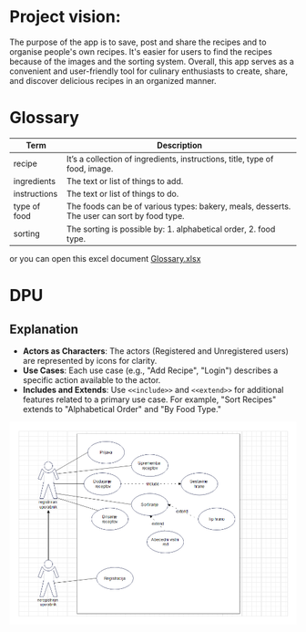 # Project vision:

The purpose of the app is to save, post and share the recipes and to organise people's own recipes. It's easier for users to find the recipes because of the images and the sorting system. Overall, this app serves as a convenient and user-friendly tool for culinary enthusiasts to create, share, and discover delicious recipes in an organized manner.

# Glossary

| Term          | Description                                                                                                 |
|---------------|-------------------------------------------------------------------------------------------------------------|
| recipe        | It’s a collection of ingredients, instructions, title, type of food, image.                                 |
| ingredients   | The text or list of things to add.                                                                          |
| instructions  | The text or list of things to do.                                                                           |
| type of food  | The foods can be of various types: bakery, meals, desserts. The user can sort by food type.                 |
| sorting       | The sorting is possible by: 1. alphabetical order, 2. food type.                                            |

or you can open this excel document [Glossary.xlsx](assets/Glossary.xlsx)

# DPU 

## Explanation

- **Actors as Characters**: The actors (Registered and Unregistered users) are represented by icons for clarity.
- **Use Cases**: Each use case (e.g., "Add Recipe", "Login") describes a specific action available to the actor.
- **Includes and Extends**: Use `<<include>>` and `<<extend>>` for additional features related to a primary use case. For example, "Sort Recipes" extends to "Alphabetical Order" and "By Food Type."

<p align="center">
<img src="./assets/DPU.png" alt="DPU Diagram" width="600px" >
</p>





